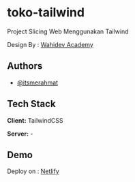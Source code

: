 # toko-tailwind

Project Slicing Web Menggunakan Tailwind

Design By : [Wahidev Academy](https://www.figma.com/file/O0cIX2v7gzNFXFYmPTh9Dh/TokoFashion?node-id=0%3A1&t=EJkYMpJEVcJOCEHz-0)

## Authors

- [@itsmerahmat](https://www.github.com/itsmerahmat)

## Tech Stack

**Client:** TailwindCSS

**Server:** -

## Demo

Deploy on : [Netlify](https://marvelous-raindrop-4ab42c.netlify.app/)
